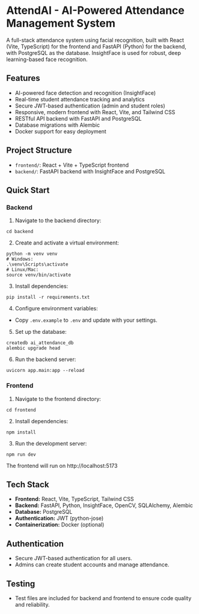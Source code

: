 
# AttendAI - AI-Powered Attendance Management System

A full-stack attendance system using facial recognition, built with React (Vite, TypeScript) for the frontend and FastAPI (Python) for the backend, with PostgreSQL as the database. InsightFace is used for robust, deep learning-based face recognition.

## Features

- AI-powered face detection and recognition (InsightFace)
- Real-time student attendance tracking and analytics
- Secure JWT-based authentication (admin and student roles)
- Responsive, modern frontend with React, Vite, and Tailwind CSS
- RESTful API backend with FastAPI and PostgreSQL
- Database migrations with Alembic
- Docker support for easy deployment

## Project Structure

- `frontend/`: React + Vite + TypeScript frontend
- `backend/`: FastAPI backend with InsightFace and PostgreSQL

## Quick Start

### Backend

1. Navigate to the backend directory:
  ```
  cd backend
  ```
2. Create and activate a virtual environment:
  ```
  python -m venv venv
  # Windows:
  .\venv\Scripts\activate
  # Linux/Mac:
  source venv/bin/activate
  ```
3. Install dependencies:
  ```
  pip install -r requirements.txt
  ```
4. Configure environment variables:
  - Copy `.env.example` to `.env` and update with your settings.
5. Set up the database:
  ```
  createdb ai_attendance_db
  alembic upgrade head
  ```
6. Run the backend server:
  ```
  uvicorn app.main:app --reload
  ```

### Frontend

1. Navigate to the frontend directory:
  ```
  cd frontend
  ```
2. Install dependencies:
  ```
  npm install
  ```
3. Run the development server:
  ```
  npm run dev
  ```
  The frontend will run on http://localhost:5173

## Tech Stack

- **Frontend:** React, Vite, TypeScript, Tailwind CSS
- **Backend:** FastAPI, Python, InsightFace, OpenCV, SQLAlchemy, Alembic
- **Database:** PostgreSQL
- **Authentication:** JWT (python-jose)
- **Containerization:** Docker (optional)

## Authentication

- Secure JWT-based authentication for all users.
- Admins can create student accounts and manage attendance.

## Testing

- Test files are included for backend and frontend to ensure code quality and reliability.
